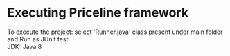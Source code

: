 # Executing Priceline framework

To execute the project: select 'Runner.java' class present under main folder and Run as JUnit test <br/>
JDK: Java 8
